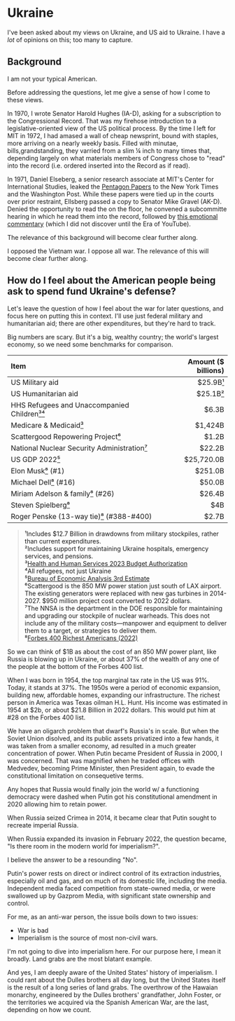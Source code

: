 # Ukraine

I've been asked about my views on Ukraine, and US aid to Ukraine. I have a _lot_ of opinions on this; too many to capture.

## Background

I am not your typical American.

Before addressing the questions, let me give a sense of how I come to these views.

In 1970, I wrote Senator Harold Hughes (IA-D), asking for a subscription to the Congressional Record. That was my firehose introduction to a legislative-oriented view of the US political process. By the time I left for MIT in 1972, I had amased a wall of cheap newsprint, bound with staples, more arriving on a nearly weekly basis. Filled with minutae, bills,grandstanding, they varried from a slim ¼ inch to many times that, depending largely on what materials members of Congress chose to "read" into the record (i.e. ordered inserted into the Record as if read).

In 1971, Daniel Elseberg, a senior research associate at MIT's Center for International Studies, leaked the [Pentagon Papers](https://www.archives.gov/research/pentagon-papers) to the New York Times and the Washington Post. While these papers were tied up in the courts over prior restraint, Ellsberg passed a copy to Senator Mike Gravel (AK-D). Denied the opportunity to read the on the floor, he convened a subcommitte hearing in which he read them into the record, followed by [this emotional commentary](https://youtu.be/bWwDGvBSUYk) (which I did not discover until the Era of YouTube).

The relevance of this background will become clear further along.

I opposed the Vietnam war. I oppose all war. The relevance of this will become clear further along.

## How do I feel about the American people being ask to spend fund Ukraine's defense?

Let's leave the question of how I feel about the war for later questions, and focus here on putting this in context. I'll use just federal military and humanitarian aid; there are other expenditures, but they're hard to track.

Big numbers are scary. But it's a big, wealthy country; the world's largest economy, so we need some benchmarks for comparison.

| Item | Amount ($ billions) |
| :--- | ------------: |
| US Military aid | $25.9B[¹](#1) |
| US Humanitarian aid | $25.1B[²](#2) |
| HHS Refugees and Unaccompanied Children[³](#3)[⁴](#4) | $6.3B |
| Medicare & Medicaid[³](#3) | $1,424B |
| Scattergood Repowering Project[⁶](#6) | $1.2B |
| National Nuclear Security Administration[⁷](#7) | $22.2B |
| US GDP 2022[⁵](#5) | $25,720.0B |
| Elon Musk[⁸](#8) (#1)| $251.0B |
| Michael Dell[⁸](#8) (#16) | $50.0B |
| Miriam Adelson & family[⁸](#8) (#26) | $26.4B |
| Steven Spielberg[⁸](#8) | $4B |
| Roger Penske (13-way tie)[⁸](#8) (#388-#400) | $2.7B |

><a id=1/>  ¹Includes $12.7 Billion in drawdowns from military stockpiles, rather than current expenditures.\
><a id=2/> ²Includes support for maintaining Ukraine hospitals, emergency services, and pensions.\
><a id=3/> ³[Health and Human Services 2023 Budget Authorization](https://www.hhs.gov/sites/default/files/fy-2023-budget-in-brief.pdf)\
><a id=4/> ⁴All refugees, not just Ukraine\
><a id=5/> ⁵[Bureau of Economic Analysis 3rd Estimate](https://www.bea.gov/sites/default/files/2022-12/gdp3q22_3rd.pdf)\
><a id=6/> ⁶Scattergood is the 850 MW power station just south of LAX airport. The existing generators were replaced with new gas turbines in 2014-2027. $950 million project cost converted to 2022 dollars.\
><a id=7/> ⁷The NNSA is the department in the DOE responsible for maintaining and upgrading our stockpile of nuclear warheads. This does not include any of the military costs—manpower and equipment to deliver them to a target, or strategies to deliver them.\
><a id=8/> ⁸[Forbes 400 Richest Americans (2022)](https://www.forbes.com/forbes-400/)

So we can think of $1B as about the cost of an 850 MW power plant, like Russia is blowing up in Ukraine, or about 37% of the wealth of any one of the people at the bottom of the Forbes 400 list.

When I was born in 1954, the top marginal tax rate in the US was 91%. Today, it stands at 37%. The 1950s were a period of economic expansion, building new, affordable homes, expanding our infrastructure. The richest person in America was Texas oilman H.L. Hunt. His income was estimated in 1954 at $2b, or about $21.8 Billion in 2022 dollars. This would put him at #28 on the Forbes 400 list.

We have an oligarch problem that dwarf's Russia's in scale. But when the Soviet Union disolved, and its public assets privatized into a few hands, it was taken from a smaller economy, ad resulted in a much greater concentration of power. When Putin became President of Russia in 2000, I was concerned. That was magnified when he traded offices with Medvedev, becoming Prime Minister, then President again, to evade the constitutional limitation on consequetive terms.

Any hopes that Russia would finally join the world w/ a functioning democracy were dashed when Putin got his constitutional amendment in 2020 allowing him to retain power.

When Russia seized Crimea in 2014, it became clear that Putin sought to recreate imperial Russia.

When Russia expanded its invasion in February 2022, the question became, "Is there room in the modern world for imperialism?".

I believe the answer to be a resounding "No".

Putin's power rests on direct or indirect control of its extraction industries, especially oil and gas, and on much of its domestic life, including the media. Independent media faced competition from state-owned media, or were swallowed up by Gazprom Media, with significant state ownership and control.

For me, as an anti-war person, the issue boils down to two issues:

* War is bad
* Imperialism is the source of most non-civil wars.

I'm not going to dive into imperialism here. For our purpose here, I mean it broadly. Land grabs are the most blatant example.

And yes, I am deeply aware of the United States' history of imperialism. I could rant about the Dulles brothers all day long, but the United States itself is the result of a long series of land grabs. The overthrow of the Hawaian monarchy, engineered by the Dulles brothers' grandfather, John Foster, or the territories we acquired via the Spanish American War, are the last, depending on how we count.



